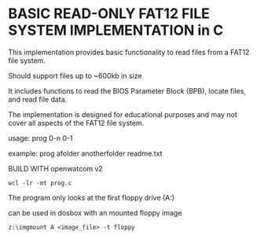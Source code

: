 # BASIC READ-ONLY FAT12 FILE SYSTEM IMPLEMENTATION in C
This implementation provides basic functionality to read files from a FAT12 file system.

Should support files up to ~600kb in size

It includes functions to read the BIOS Parameter Block (BPB), locate files, and read file data.

The implementation is designed for educational purposes and may not cover all aspects of the FAT12 file system.

usage: prog 0-n<folder> 0-1<file>

example: prog afolder anotherfolder readme.txt

BUILD WITH openwatcom v2
```
wcl -lr -mt prog.c
```

The program only looks at the first floppy drive (A:)

can be used in dosbox with an mounted floppy image
```
z:\imgmount A <image_file> -t floppy
```